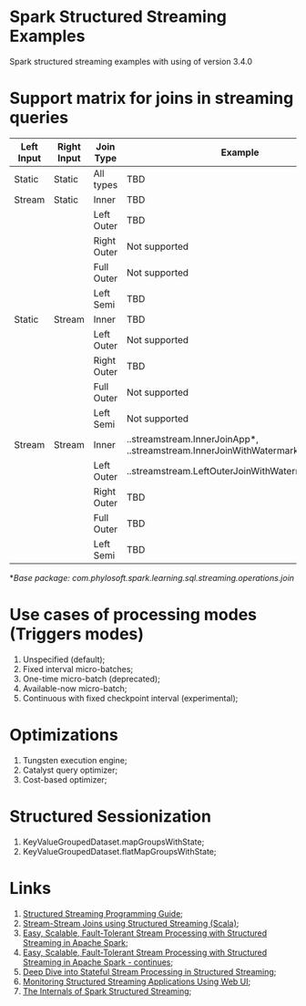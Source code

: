 # Spark Structured Streaming Examples
Spark structured streaming examples with using of version 3.4.0

# Support matrix for joins in streaming queries

| Left Input | Right Input  | Join Type   | Example |
| ---------- | ------------ | ----------- | -------------- |
| Static     | Static       | All types   | TBD |
| Stream     | Static       | Inner       | TBD |
|            |              | Left Outer  | TBD |
|            |              | Right Outer | Not supported |
|            |              | Full Outer  | Not supported |
|            |              | Left Semi  | TBD |
| Static     | Stream       | Inner       | TBD |
|            |              | Left Outer  | Not supported |
|            |              | Right Outer | TBD |
|            |              | Full Outer  | Not supported |
|            |              | Left Semi  | Not supported |
| Stream     | Stream       | Inner       | ..streamstream.InnerJoinApp*, ..streamstream.InnerJoinWithWatermarkingApp* |
|            |              | Left Outer  | ..streamstream.LeftOuterJoinWithWatermarkingApp* |
|            |              | Right Outer | TBD |
|            |              | Full Outer  | TBD |
|            |              | Left Semi  | TBD |
**Base package: com.phylosoft.spark.learning.sql.streaming.operations.join*

# Use cases of processing modes (Triggers modes)
1) Unspecified (default);
2) Fixed interval micro-batches;
3) One-time micro-batch (deprecated);
4) Available-now micro-batch;
5) Continuous with fixed checkpoint interval (experimental);

# Optimizations
1) Tungsten execution engine;
2) Catalyst query optimizer;
3) Cost-based optimizer;

# Structured Sessionization
1) KeyValueGroupedDataset.mapGroupsWithState;
2) KeyValueGroupedDataset.flatMapGroupsWithState;

# Links
1) [Structured Streaming Programming Guide](http://spark.apache.org/docs/latest/structured-streaming-programming-guide.html);
2) [Stream-Stream Joins using Structured Streaming (Scala)](https://docs.databricks.com/spark/latest/structured-streaming/examples.html#stream-stream-joins-scala);
3) [Easy, Scalable, Fault-Tolerant Stream Processing with Structured Streaming in Apache Spark](https://databricks.com/session/easy-scalable-fault-tolerant-stream-processing-with-structured-streaming-in-apache-spark);
4) [Easy, Scalable, Fault-Tolerant Stream Processing with Structured Streaming in Apache Spark - continues](https://databricks.com/session/easy-scalable-fault-tolerant-stream-processing-with-structured-streaming-in-apache-spark-continues);
5) [Deep Dive into Stateful Stream Processing in Structured Streaming](https://databricks.com/session/deep-dive-into-stateful-stream-processing-in-structured-streaming);
6) [Monitoring Structured Streaming Applications Using Web UI](https://databricks.com/session/monitoring-structured-streaming-applications-using-web-ui);
7) [The Internals of Spark Structured Streaming](https://jaceklaskowski.gitbooks.io/spark-structured-streaming/);
